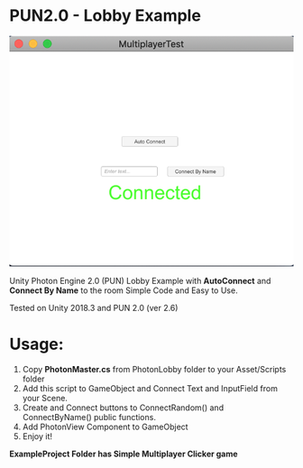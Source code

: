 # PUN2.0 - Lobby Example
![Screenshot](screenshot.png)

Unity Photon Engine 2.0 (PUN) Lobby Example with **AutoConnect** and **Connect By Name** to the room
Simple Code and Easy to Use.

Tested on Unity 2018.3 and PUN 2.0 (ver 2.6)



# Usage:
1. Copy **PhotonMaster.cs** from PhotonLobby folder to your Asset/Scripts folder
2. Add this script to GameObject and Connect Text and InputField from your Scene.
3. Create and Connect buttons to ConnectRandom() and ConnectByName() public functions.
4. Add PhotonView Component to GameObject
5. Enjoy it!

**ExampleProject Folder has Simple Multiplayer Clicker game**

